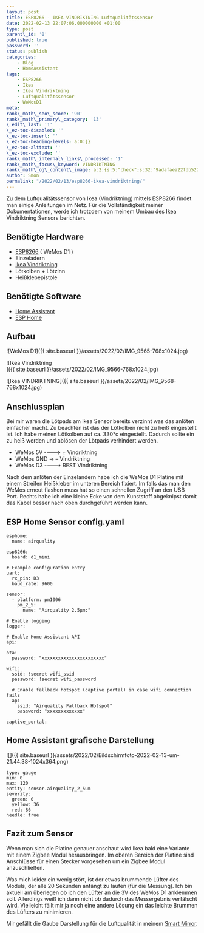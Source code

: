 ```yaml
--- 
layout: post 
title: ESP8266 - IKEA VINDRIKTNING Luftqualitätssensor 
date: 2022-02-13 22:07:06.000000000 +01:00 
type: post 
parent\_id: '0' 
published: true 
password: '' 
status: publish 
categories: 
    - Blog 
    - HomeAssistant 
tags: 
    - ESP8266 
    - Ikea 
    - Ikea Vindriktning 
    - Luftqualitätssensor 
    - WeMosD1 
meta: 
rank\_math\_seo\_score: '90' 
rank\_math\_primary\_category: '13' 
\_edit\_last: '1' 
\_ez-toc-disabled: '' 
\_ez-toc-insert: '' 
\_ez-toc-heading-levels: a:0:{} 
\_ez-toc-alttext: '' 
\_ez-toc-exclude: '' 
rank\_math\_internal\_links\_processed: '1' 
rank\_math\_focus\_keyword: VINDRIKTNING 
rank\_math\_og\_content\_image: a:2:{s:5:"check";s:32:"9adafaea22fdb5224ca820ee0821ca79";s:6:"images";a:1:{i:0;s:71:"https://affengriff.net/wp-content/uploads/2022/02/IMG\_9565-768x1024.jpg";}} 
author: Smon
permalink: "/2022/02/13/esp8266-ikea-vindriktning/" 
---
```


Zu dem Luftqualitätssensor von Ikea (Vindriktning) mittels ESP8266 findet man einige Anleitungen im Netz. Für die Vollständigkeit meiner Dokumentationen, werde ich trotzdem von meinem Umbau des Ikea Vindriktning Sensors berichten.

**Benötigte Hardware**
----------------------

*   [ESP8266](https://www.amazon.de/AZDelivery-ESP8266-ESP-8266EX-Entwicklung-inklusive/dp/B08BTXCZC1/ref=sr_1_2_sspa?__mk_de_DE=ÅMÅŽÕÑ&crid=3P4D055YFXIAG&keywords=Memos%2Bd1%2Bmini&qid=1644400539&sprefix=memos%2Bd1%2Bmini%2Caps%2C82&sr=8-2-spons&smid=A1X7QLRQH87QA3&spLa=ZW5jcnlwdGVkUXVhbGlmaWVyPUE3TFNNMVJCU0tDMzQmZW5jcnlwdGVkSWQ9QTAwNTk4ODQxRzc2UkIzQ1NVR002JmVuY3J5cHRlZEFkSWQ9QTA2NzY4MjIxM0tSRFZaTEFVNVdUJndpZGdldE5hbWU9c3BfYXRmJmFjdGlvbj1jbGlja1JlZGlyZWN0JmRvTm90TG9nQ2xpY2s9dHJ1ZQ&th=1) ( WeMos D1 )
*   Einzeladern
*   [Ikea Vindriktning](https://www.ikea.com/de/de/p/vindriktning-luftqualitaetssensor-70498242/)
*   Lötkolben + Lötzinn
*   Heißklebepistole

**Benötigte Software**
----------------------

*   [Home Assistant](https://www.home-assistant.io/getting-started/)
*   [ESP Home](https://esphome.io)

**Aufbau**
----------

![WeMos D1]({{ site.baseurl }}/assets/2022/02/IMG_9565-768x1024.jpg)

![Ikea Vindriktning<br />
]({{ site.baseurl }}/assets/2022/02/IMG_9566-768x1024.jpg)

![Ikea VINDRIKTNING]({{ site.baseurl }}/assets/2022/02/IMG_9568-768x1024.jpg)

**Anschlussplan**
-----------------

Bei mir waren die Lötpads am Ikea Sensor bereits verzinnt was das anlöten einfacher macht. Zu beachten ist das der Lötkolben nicht zu heiß eingestellt ist. Ich habe meinen Lötkolben auf ca. 330°c eingestellt. Dadurch sollte ein zu heiß werden und ablösen der Lötpads verhindert werden.

*   WeMos 5V ----> + Vindriktning
*   WeMos GND -> – Vindriktning
*   WeMos D3 ----> REST Vindriktning

Nach dem anlöten der Einzelandern habe ich die WeMos D1 Platine mit einem Streifen Heißkleber im unteren Bereich fixiert. Im falls das man den WeMos erneut flashen muss hat so einen schnellen Zugriff an den USB Port. Rechts habe ich eine kleine Ecke von dem Kunststoff abgeknipst damit das Kabel besser nach oben durchgeführt werden kann.

**ESP Home Sensor config.yaml**
-------------------------------

    esphome:
      name: airquality
    
    esp8266:
      board: d1_mini  
    
    # Example configuration entry
    uart:
      rx_pin: D3
      baud_rate: 9600
    
    sensor:
      - platform: pm1006
        pm_2_5:
          name: "Airquality 2.5µm:"  
    
    # Enable logging
    logger:
    
    # Enable Home Assistant API
    api:
    
    ota:
      password: "xxxxxxxxxxxxxxxxxxxxxxx"
    
    wifi:
      ssid: !secret wifi_ssid
      password: !secret wifi_password
    
      # Enable fallback hotspot (captive portal) in case wifi connection fails
      ap:
        ssid: "Airquality Fallback Hotspot"
        password: "xxxxxxxxxxxxx"
    
    captive_portal:
    

**Home Assistant grafische Darstellung**
----------------------------------------

![]({{ site.baseurl }}/assets/2022/02/Bildschirmfoto-2022-02-13-um-21.44.38-1024x364.png)

    type: gauge
    min: 0
    max: 120
    entity: sensor.airquality_2_5um
    severity:
      green: 0
      yellow: 36
      red: 86
    needle: true

**Fazit zum Sensor**
--------------------

Wenn man sich die Platine genauer anschaut wird Ikea bald eine Variante mit einem Zigbee Modul herausbringen. Im oberen Bereich der Platine sind Anschlüsse für einen Stecker vorgesehen um ein Zigbee Modul anzuschließen.

Was mich leider ein wenig stört, ist der etwas brummende Lüfter des Moduls, der alle 20 Sekunden anfängt zu laufen (für die Messung). Ich bin aktuell am überlegen ob ich den Lüfter an die 3V des WeMos D1 anklemmen soll. Allerdings weiß ich dann nicht ob dadurch das Messergebnis verfälscht wird. Vielleicht fällt mir ja noch eine andere Lösung ein das leichte Brummen des Lüfters zu minimieren.

Mir gefällt die Gaube Darstellung für die Luftqualität in meinem [Smart Mirror](http://elesie.de/2022/01/15/smartmirror-home-assistant/).